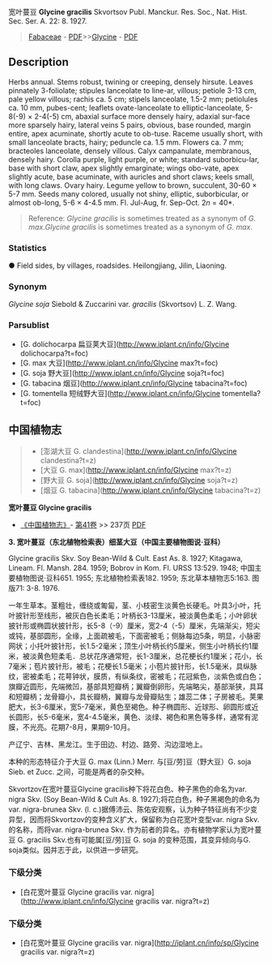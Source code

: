 宽叶蔓豆 **Glycine gracilis** Skvortsov Publ. Manckur. Res. Soc., Nat. Hist. Sec. Ser. A. 22: 8. 1927.

> [Fabaceae](http://www.iplant.cn/info/Fabaceae?t=foc) - [PDF](http://www.iplant.cn/foc/pdf/Fabaceae.pdf)>>[Glycine](http://www.iplant.cn/info/Glycine?t=foc) - [PDF](http://www.iplant.cn/foc/pdf/Glycine.pdf)

## Description

Herbs annual. Stems robust, twining or creeping, densely hirsute. Leaves pinnately 3-foliolate; stipules lanceolate to line-ar, villous; petiole 3-13 cm, pale yellow villous; rachis ca. 5 cm; stipels lanceolate, 1.5-2 mm; petiolules ca. 10 mm, pubes-cent; leaflets ovate-lanceolate to elliptic-lanceolate, 5-8(-9) × 2-4(-5) cm, abaxial surface more densely hairy, adaxial sur-face more sparsely hairy, lateral veins 5 pairs, obvious, base rounded, margin entire, apex acuminate, shortly acute to ob-tuse. Raceme usually short, with small lanceolate bracts, hairy; peduncle ca. 1.5 mm. Flowers ca. 7 mm; bracteoles lanceolate, densely villous. Calyx campanulate, membranous, densely hairy. Corolla purple, light purple, or white; standard suborbicu-lar, base with short claw, apex slightly emarginate; wings obo-vate, apex slightly acute, base acuminate, with auricles and short claws; keels small, with long claws. Ovary hairy. Legume yellow to brown, succulent, 30-60 × 5-7 mm. Seeds many colored, usually not shiny, elliptic, suborbicular, or almost ob-long, 5-6 × 4-4.5 mm. Fl. Jul-Aug, fr. Sep-Oct. 2*n* = 40*.

> Reference: 
>*Glycine gracilis* is sometimes treated as a synonym of *G. max*.*Glycine gracilis* is sometimes treated as a synonym of *G. max*.

### Statistics
● Field sides, by villages, roadsides. Heilongjiang, Jilin, Liaoning.

### Synonym
*Glycine soja* Siebold & Zuccarini var. *gracilis* (Skvortsov) L. Z. Wang.

### Parsublist

* [G.  dolichocarpa  扁豆荚大豆](http://www.iplant.cn/info/Glycine dolichocarpa?t=foc)
* [G.  max  大豆](http://www.iplant.cn/info/Glycine max?t=foc)
* [G.  soja  野大豆](http://www.iplant.cn/info/Glycine soja?t=foc)
* [G.  tabacina  烟豆](http://www.iplant.cn/info/Glycine tabacina?t=foc)
* [G.  tomentella  短绒野大豆](http://www.iplant.cn/info/Glycine tomentella?t=foc)

## 中国植物志

> * [澎湖大豆  G.  clandestina](http://www.iplant.cn/info/Glycine clandestina?t=z)
> * [大豆  G.  max](http://www.iplant.cn/info/Glycine max?t=z)
> * [野大豆  G.  soja](http://www.iplant.cn/info/Glycine soja?t=z)
> * [烟豆  G.  tabacina](http://www.iplant.cn/info/Glycine tabacina?t=z)

**宽叶蔓豆 Glycine gracilis**

* [《中国植物志》](http://www.iplant.cn/frps)- [第41卷](http://www.iplant.cn/frps/vol/41) >> 237页 [PDF](http://www.iplant.cn/frps/pdf/41/237.pdf)

**3. 宽叶蔓豆（东北植物检索表）细茎大豆（中国主要植物图说·豆科）**

Glycine gracilis Skv. Soy Bean-Wild & Cult. East As. 8. 1927; Kitagawa, Lineam. Fl. Mansh. 284. 1959; Bobrov in Kom. Fl. URSS 13:529. 1948; 中国主要植物图说·豆科651. 1955; 东北植物检索表182. 1959; 东北草本植物志5:163. 图版71: 3-8. 1976.

一年生草本。茎粗壮，缠绕或匍匐，茎、小枝密生淡黄色长硬毛。叶具3小叶，托叶披针形至线形，被灰白色长柔毛；叶柄长3-13厘米，被淡黄色柔毛；小叶卵状披针形或椭圆状披针形，长5-8（-9）厘米，宽2-4（-5）厘米，先端渐尖，短尖或钝，基部圆形，全缘，上面疏被毛，下面密被毛；侧脉每边5条，明显，小脉密网状；小托叶披针形，长1.5-2毫米；顶生小叶柄长约5厘米，侧生小叶柄长约1厘米，被淡黄色短柔毛．总状花序通常短，长1-3厘米，总花梗长约1厘米；花小，长7毫米；苞片披针形，被毛；花梗长1.5毫米；小苞片披针形，长1.5毫米，具纵脉纹，密被柔毛；花萼钟状，膜质，有纵条纹，密被毛；花冠紫色，淡紫色或白色；旗瓣近圆形，先端微凹，基部具短瓣柄；翼瓣倒卵形，先端略尖，基部渐狭，具耳和短瓣柄；龙骨瓣小，具长瓣柄，翼瓣与龙骨瓣贴生；雄蕊二体；子房被毛。荚果肥大，长3-6厘米，宽5-7毫米，黄色至褐色。种子椭圆形、近球形、卵圆形或近长圆形，长5-6毫米，宽4-4.5毫米，黄色、淡绿、褐色和黑色等多样，通常有泥膜，不光亮。花期7-8月，果期9-10月。

产辽宁、吉林、黑龙江。生于田边、村边、路旁、沟边湿地上。

本种的形态特征介于大豆 G. max (Linn.) Merr. 与[豆/劳]豆（野大豆）G. soja Sieb. et Zucc. 之间，可能是两者的杂交种。

Skvortzov在宽叶蔓豆Glycine gracilis种下将花白色、种子黑色的命名为var. nigra Skv. (Soy Bean-Wild & Cult As. 8. 1927);将花白色，种子黑褐色的命名为var. nigra-brunea Skv. (l. c.)据傅沛云、陈佑安观察，认为种子特征尚有不少变异型，因而将Skvortzov的变种含义扩大，保留称为白花宽叶变型var. nigra Skv. 的名称，而将var. nigra-brunea Skv. 作为前者的异名。亦有植物学家认为宽叶蔓豆 G. gracilis Skv.也有可能属[豆/劳]豆 G. soja 的变种范围，其变异倾向与G. soja类似。因并志于此，以供进一步研究。

### 下级分类
* [白花宽叶蔓豆  Glycine gracilis var. nigra](http://www.iplant.cn/info/Glycine gracilis var. nigra?t=z)

### 下级分类
* [白花宽叶蔓豆  Glycine gracilis var. nigra](http://iplant.cn/info/sp/Glycine gracilis var. nigra?t=z)
